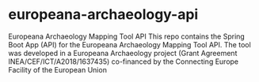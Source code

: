 # europeana-archaeology-api

Europeana Archaeology Mapping Tool API
This repo contains the Spring Boot App (API) for the Europeana Archaeology Mapping Tool API.
The tool was developed in a Europeana Archaeology project (Grant Agreement INEA/CEF/ICT/A2018/1637435) co-financed by the Connecting Europe Facility of the European Union
